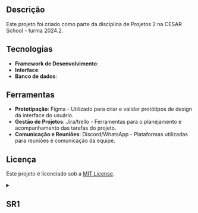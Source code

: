 ## Descrição

Este projeto foi criado como parte da disciplina de Projetos 2 na CESAR School - turma 2024.2.
 
## Tecnologias

- **Framework de Desenvolvimento**:
- **Interface**: 
- **Banco de dados**: 

## Ferramentas

- **Prototipação**: Figma - Utilizado para criar e validar protótipos de design da interface do usuário.
- **Gestão de Projetos**: Jira/trello - Ferramentas para o planejamento e acompanhamento das tarefas do projeto.
- **Comunicação e Reuniões**: Discord/WhatsApp - Plataformas utilizadas para reuniões e comunicação da equipe.

## Licença

Este projeto é licenciado sob a [MIT License](https://opensource.org/licenses/MIT).

<details>
<summary><h2>SR1</h2></summary>
  
</details>
